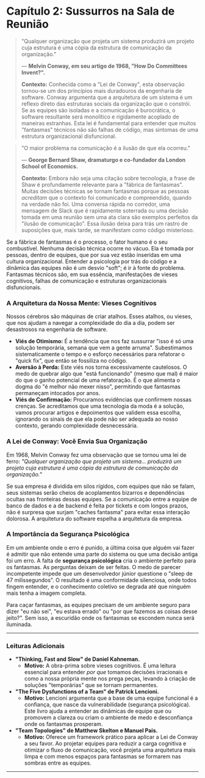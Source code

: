 # Capítulo 2: Sussurros na Sala de Reunião

> "Qualquer organização que projeta um sistema produzirá um projeto cuja estrutura é uma cópia da estrutura de comunicação da organização."
> 
> — **Melvin Conway, em seu artigo de 1968, "How Do Committees Invent?".**
>
> **Contexto:** Conhecida como a "Lei de Conway", esta observação tornou-se um dos princípios mais duradouros da engenharia de software. Conway argumenta que a arquitetura de um sistema é um reflexo direto das estruturas sociais da organização que o constrói. Se as equipes são isoladas e a comunicação é burocrática, o software resultante será monolítico e rigidamente acoplado de maneiras estranhas. Esta lei é fundamental para entender que muitos "fantasmas" técnicos não são falhas de código, mas sintomas de uma estrutura organizacional disfuncional.

> "O maior problema na comunicação é a ilusão de que ela ocorreu."
>
> — **George Bernard Shaw, dramaturgo e co-fundador da London School of Economics.**
>
> **Contexto:** Embora não seja uma citação sobre tecnologia, a frase de Shaw é profundamente relevante para a "fábrica de fantasmas". Muitas decisões técnicas se tornam fantasmas porque as pessoas *acreditam* que o contexto foi comunicado e compreendido, quando na verdade não foi. Uma conversa rápida no corredor, uma mensagem de Slack que é rapidamente soterrada ou uma decisão tomada em uma reunião sem uma ata clara são exemplos perfeitos da "ilusão de comunicação". Essa ilusão deixa para trás um rastro de suposições que, mais tarde, se manifestam como código misterioso.

Se a fábrica de fantasmas é o processo, o fator humano é o seu combustível. Nenhuma decisão técnica ocorre no vácuo. Ela é tomada por pessoas, dentro de equipes, que por sua vez estão inseridas em uma cultura organizacional. Entender a psicologia por trás do código e a dinâmica das equipes não é um desvio "soft"; é ir à fonte do problema. Fantasmas técnicos são, em sua essência, manifestações de vieses cognitivos, falhas de comunicação e estruturas organizacionais disfuncionais.

### A Arquitetura da Nossa Mente: Vieses Cognitivos

Nossos cérebros são máquinas de criar atalhos. Esses atalhos, ou vieses, que nos ajudam a navegar a complexidade do dia a dia, podem ser desastrosos na engenharia de software.

-   **Viés de Otimismo:** É a tendência que nos faz sussurrar "isso é só uma solução temporária, semana que vem a gente arruma". Subestimamos sistematicamente o tempo e o esforço necessários para refatorar o "quick fix", que então se fossiliza no código.
-   **Aversão à Perda:** Este viés nos torna excessivamente cautelosos. O medo de quebrar algo que "está funcionando" (mesmo que mal) é maior do que o ganho potencial de uma refatoração. É o que alimenta o dogma do "é melhor não mexer nisso", permitindo que fantasmas permaneçam intocados por anos.
-   **Viés de Confirmação:** Procuramos evidências que confirmem nossas crenças. Se acreditamos que uma tecnologia da moda é a solução, vamos procurar artigos e depoimentos que validem essa escolha, ignorando os sinais de que ela pode não ser adequada ao nosso contexto, gerando complexidade desnecessária.

### A Lei de Conway: Você Envia Sua Organização

Em 1968, Melvin Conway fez uma observação que se tornou uma lei de ferro: *"Qualquer organização que projeta um sistema... produzirá um projeto cuja estrutura é uma cópia da estrutura de comunicação da organização."*

Se sua empresa é dividida em silos rígidos, com equipes que não se falam, seus sistemas serão cheios de acoplamentos bizarros e dependências ocultas nas fronteiras dessas equipes. Se a comunicação entre a equipe de banco de dados e a de backend é feita por tickets e com longos prazos, não é surpresa que surjam "caches fantasma" para evitar essa interação dolorosa. A arquitetura do software espelha a arquitetura da empresa.

### A Importância da Segurança Psicológica

Em um ambiente onde o erro é punido, a última coisa que alguém vai fazer é admitir que não entende uma parte do sistema ou que uma decisão antiga foi um erro. A falta de **segurança psicológica** cria o ambiente perfeito para os fantasmas. As perguntas deixam de ser feitas. O medo de parecer incompetente impede que um desenvolvedor júnior questione o "sleep de 47 milissegundos". O resultado é uma conformidade silenciosa, onde todos fingem entender, e o conhecimento coletivo se degrada até que ninguém mais tenha a imagem completa.

Para caçar fantasmas, as equipes precisam de um ambiente seguro para dizer "eu não sei", "eu estava errado" ou "por que fazemos as coisas desse jeito?". Sem isso, a escuridão onde os fantasmas se escondem nunca será iluminada.

---

### Leituras Adicionais

-   **"Thinking, Fast and Slow" de Daniel Kahneman.**
    -   **Motivo:** A obra-prima sobre vieses cognitivos. É uma leitura essencial para entender *por que* tomamos decisões irracionais e como a nossa própria mente nos prega peças, levando à criação de soluções "temporárias" que se tornam permanentes.
-   **"The Five Dysfunctions of a Team" de Patrick Lencioni.**
    -   **Motivo:** Lencioni argumenta que a base de uma equipe funcional é a confiança, que nasce da vulnerabilidade (segurança psicológica). Este livro ajuda a entender as dinâmicas de equipe que ou promovem a clareza ou criam o ambiente de medo e desconfiança onde os fantasmas prosperam.
-   **"Team Topologies" de Matthew Skelton e Manuel Pais.**
    -   **Motivo:** Oferece um framework prático para aplicar a Lei de Conway a seu favor. Ao projetar equipes para reduzir a carga cognitiva e otimizar o fluxo de comunicação, você projeta uma arquitetura mais limpa e com menos espaços para fantasmas se formarem nas sombras entre as equipes.

---